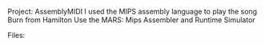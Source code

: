 Project: AssemblyMIDI
I used the MIPS assembly language to play the song Burn from Hamilton
Use the MARS: Mips Assembler and Runtime Simulator

Files:
